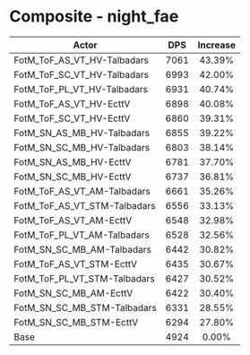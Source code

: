 # Composite - night_fae
| Actor | DPS | Increase |
|---|:---:|:---:|
|FotM_ToF_AS_VT_HV-Talbadars|7061|43.39%|
|FotM_ToF_SC_VT_HV-Talbadars|6993|42.00%|
|FotM_ToF_PL_VT_HV-Talbadars|6931|40.74%|
|FotM_ToF_AS_VT_HV-EcttV|6898|40.08%|
|FotM_ToF_SC_VT_HV-EcttV|6860|39.31%|
|FotM_SN_AS_MB_HV-Talbadars|6855|39.22%|
|FotM_SN_SC_MB_HV-Talbadars|6803|38.14%|
|FotM_SN_AS_MB_HV-EcttV|6781|37.70%|
|FotM_SN_SC_MB_HV-EcttV|6737|36.81%|
|FotM_ToF_AS_VT_AM-Talbadars|6661|35.26%|
|FotM_ToF_AS_VT_STM-Talbadars|6556|33.13%|
|FotM_ToF_AS_VT_AM-EcttV|6548|32.98%|
|FotM_ToF_PL_VT_AM-Talbadars|6528|32.56%|
|FotM_SN_SC_MB_AM-Talbadars|6442|30.82%|
|FotM_ToF_AS_VT_STM-EcttV|6435|30.67%|
|FotM_ToF_PL_VT_STM-Talbadars|6427|30.52%|
|FotM_SN_SC_MB_AM-EcttV|6422|30.40%|
|FotM_SN_SC_MB_STM-Talbadars|6331|28.55%|
|FotM_SN_SC_MB_STM-EcttV|6294|27.80%|
|Base|4924|0.00%|
